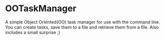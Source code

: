 # OOTaskManager
A simple Object Oriented(OO) task manager for use with the command line. You can create tasks, save them to a file and retrieve them from a file. Also includes a small surprise ;)
